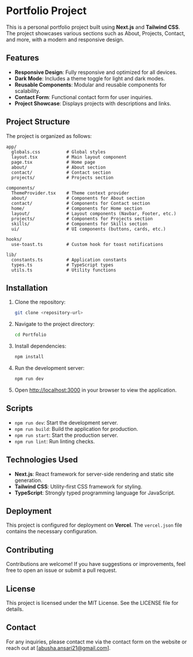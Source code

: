 # Portfolio Project

This is a personal portfolio project built using **Next.js** and **Tailwind CSS**. The project showcases various sections such as About, Projects, Contact, and more, with a modern and responsive design.

## Features

- **Responsive Design**: Fully responsive and optimized for all devices.
- **Dark Mode**: Includes a theme toggle for light and dark modes.
- **Reusable Components**: Modular and reusable components for scalability.
- **Contact Form**: Functional contact form for user inquiries.
- **Project Showcase**: Displays projects with descriptions and links.

## Project Structure

The project is organized as follows:

```
app/
  globals.css          # Global styles
  layout.tsx           # Main layout component
  page.tsx             # Home page
  about/               # About section
  contact/             # Contact section
  projects/            # Projects section

components/
  ThemeProvider.tsx    # Theme context provider
  about/               # Components for About section
  contact/             # Components for Contact section
  home/                # Components for Home section
  layout/              # Layout components (Navbar, Footer, etc.)
  projects/            # Components for Projects section
  skills/              # Components for Skills section
  ui/                  # UI components (buttons, cards, etc.)

hooks/
  use-toast.ts         # Custom hook for toast notifications

lib/
  constants.ts         # Application constants
  types.ts             # TypeScript types
  utils.ts             # Utility functions
```

## Installation

1. Clone the repository:
   ```bash
   git clone <repository-url>
   ```

2. Navigate to the project directory:
   ```bash
   cd Portfolio
   ```

3. Install dependencies:
   ```bash
   npm install
   ```

4. Run the development server:
   ```bash
   npm run dev
   ```

5. Open [http://localhost:3000](http://localhost:3000) in your browser to view the application.

## Scripts

- `npm run dev`: Start the development server.
- `npm run build`: Build the application for production.
- `npm run start`: Start the production server.
- `npm run lint`: Run linting checks.

## Technologies Used

- **Next.js**: React framework for server-side rendering and static site generation.
- **Tailwind CSS**: Utility-first CSS framework for styling.
- **TypeScript**: Strongly typed programming language for JavaScript.

## Deployment

This project is configured for deployment on **Vercel**. The `vercel.json` file contains the necessary configuration.

## Contributing

Contributions are welcome! If you have suggestions or improvements, feel free to open an issue or submit a pull request.

## License

This project is licensed under the MIT License. See the LICENSE file for details.

## Contact

For any inquiries, please contact me via the contact form on the website or reach out at [abusha.ansari21@gmail.com].